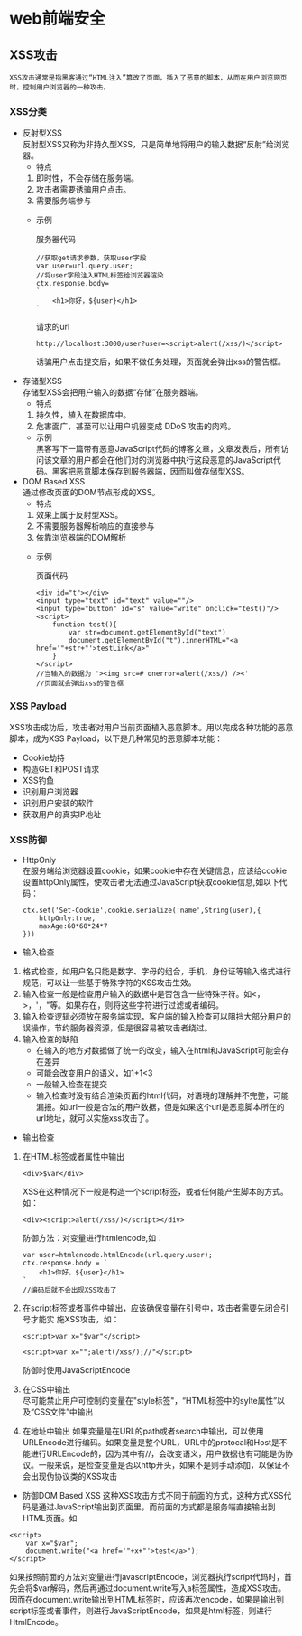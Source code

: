 # web前端安全
## XSS攻击  
    XSS攻击通常是指黑客通过“HTML注入”篡改了页面，插入了恶意的脚本，从而在用户浏览网页时，控制用户浏览器的一种攻击。
### XSS分类
- 反射型XSS  
反射型XSS又称为非持久型XSS，只是简单地将用户的输入数据“反射”给浏览器。
    - 特点
    1. 即时性，不会存储在服务端。
    2. 攻击者需要诱骗用户点击。
    3. 需要服务端参与
    - 示例  

        服务器代码
        ```
        //获取get请求参数，获取user字段
        var user=url.query.user;
        //将user字段注入HTML标签给浏览器渲染
        ctx.response.body=
        `
            <h1>你好，${user}</h1>
        `
        ```
        请求的url
        ```
        http://localhost:3000/user?user=<script>alert(/xss/)</script>
        ```
        诱骗用户点击提交后，如果不做任务处理，页面就会弹出xss的警告框。
- 存储型XSS  
存储型XSS会把用户输入的数据“存储”在服务器端。
    - 特点  
    1. 持久性，植入在数据库中。 
    2. 危害面广，甚至可以让用户机器变成 DDoS 攻击的肉鸡。
    - 示例  
    黑客写下一篇带有恶意JavaScript代码的博客文章，文章发表后，所有访问该文章的用户都会在他们对的浏览器中执行这段恶意的JavaScript代码。黑客把恶意脚本保存到服务器端，因而叫做存储型XSS。
- DOM Based XSS  
通过修改页面的DOM节点形成的XSS。
    - 特点  
    1. 效果上属于反射型XSS。
    2. 不需要服务器解析响应的直接参与
    3. 依靠浏览器端的DOM解析
    - 示例  

        页面代码
        ```
        <div id="t"></div>
        <input type="text" id="text" value=""/>
        <input type="button" id="s" value="write" onclick="test()"/>
        <script>
            function test(){
                var str=document.getElementById("text")
                document.getElementById("t").innerHTML="<a href='"+str+"'>testLink</a>"
            }
        </script>
        //当输入的数据为 '><img src=# onerror=alert(/xss/) /><'
        //页面就会弹出xss的警告框
        ```
### XSS Payload
XSS攻击成功后，攻击者对用户当前页面植入恶意脚本。用以完成各种功能的恶意脚本，成为XSS Payload，以下是几种常见的恶意脚本功能：
- Cookie劫持
- 构造GET和POST请求
- XSS钓鱼
- 识别用户浏览器
- 识别用户安装的软件
- 获取用户的真实IP地址

### XSS防御  
- HttpOnly  
在服务端给浏览器设置cookie，如果cookie中存在关键信息，应该给cookie设置httpOnly属性，使攻击者无法通过JavaScript获取cookie信息,如以下代码：
    ```
    ctx.set('Set-Cookie',cookie.serialize('name',String(user),{
        httpOnly:true,
        maxAge:60*60*24*7
    }))
    ```
- 输入检查
1. 格式检查，如用户名只能是数字、字母的组合，手机，身份证等输入格式进行规范，可以让一些基于特殊字符的XSS攻击生效。
2. 输入检查一般是检查用户输入的数据中是否包含一些特殊字符。如<，>，'，"等。如果存在，则将这些字符进行过滤或者编码。
3. 输入检查逻辑必须放在服务端实现，客户端的输入检查可以阻挡大部分用户的误操作，节约服务器资源，但是很容易被攻击者绕过。
4. 输入检查的缺陷  
    - 在输入的地方对数据做了统一的改变，输入在html和JavaScript可能会存在差异
    - 可能会改变用户的语义，如1+1<3
    - 一般输入检查在提交
    - 输入检查时没有结合渲染页面的html代码，对语境的理解并不完整，可能漏报。如url一般是合法的用户数据，但是如果这个url是恶意脚本所在的url地址，就可以实施xss攻击了。
- 输出检查
1. 在HTML标签或者属性中输出 
    ```
    <div>$var</div>
    ```
    XSS在这种情况下一般是构造一个script标签，或者任何能产生脚本的方式。如：

    ```
    <div><script>alert(/xss/)</script></div>
    ```
    防御方法：对变量进行htmlencode,如：
    ```
    var user=htmlencode.htmlEncode(url.query.user);
    ctx.response.body = `
        <h1>你好，${user}</h1>
    `
    //编码后就不会出现XSS攻击了
    ```
2. 在script标签或者事件中输出，应该确保变量在引号中，攻击者需要先闭合引号才能实    施XSS攻击，如：
    ```
    <script>var x="$var"</script>
    ```
    ```
    <script>var x="";alert(/xss/);//"</script>
    ```
    防御时使用JavaScriptEncode
3. 在CSS中输出  
尽可能禁止用户可控制的变量在"style标签"，“HTML标签中的sylte属性”以及“CSS文件”中输出
4. 在地址中输出
如果变量是在URL的path或者search中输出，可以使用URLEncode进行编码。如果变量是整个URL，URL中的protocal和Host是不能进行URLEncode的，因为其中有//，会改变语义，用户数据也有可能是伪协议。一般来说，是检查变量是否以http开头，如果不是则手动添加，以保证不会出现伪协议类的XSS攻击
- 防御DOM Based XSS
这种XSS攻击方式不同于前面的方式，这种方式XSS代码是通过JavaScript输出到页面里，而前面的方式都是服务端直接输出到HTML页面。如
```
<script>
    var x="$var";
    document.write("<a href='"+x+"'>test</a>");
</script>
```
如果按照前面的方法对变量进行javascriptEncode，浏览器执行script代码时，首先会将$var解码，然后再通过document.write写入a标签属性，造成XSS攻击。
因而在document.write输出到HTML标签时，应该再次encode，如果是输出到script标签或者事件，则进行JavaScriptEncode，如果是html标签，则进行HtmlEncode。
